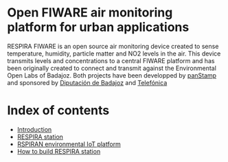 # Open FIWARE air monitoring platform for urban applications

RESPIRA FIWARE is an open source air monitoring device created to sense temperature, humidity, particle matter and NO2 levels in the air. This device transmits levels and concentrations to a central FIWARE platform and has been originally created to connect and transmit against the Environmental Open Labs of Badajoz. Both projects have been developped by [panStamp](http://www.panstamp.com) and sponsored by [Diputación de Badajoz](https://www.dip-badajoz.es/) and [Telefónica](https://www.telefonica.com/en/)

# Index of contents

- [Introduction](docs/en/INTRODUCTION.md)
- [RESPIRA station](docs/en/RESPIRA_STATION.md)
- [RSPIRAN environmental IoT platform](docs/en/RESPIRA_PLATFORM.md)
- [How to build RESPIRA station](docs/en/HOWTO_BUILD_STATION.md)
